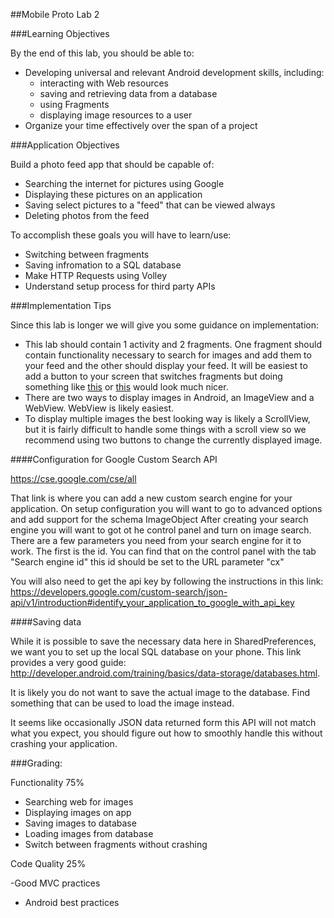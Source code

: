 ##Mobile Proto Lab 2

###Learning Objectives

By the end of this lab, you should be able to:

- Developing universal and relevant Android development skills, including:
  - interacting with Web resources
  - saving and retrieving data from a database
  - using Fragments
  - displaying image resources to a user
- Organize your time effectively over the span of a project

###Application Objectives

Build a photo feed app that should be capable of:

- Searching the internet for pictures using Google
- Displaying these pictures on an application
- Saving select pictures to a "feed" that can be viewed always
- Deleting photos from the feed

To accomplish these goals you will have to learn/use:

- Switching between fragments
- Saving infromation to a SQL database
- Make HTTP Requests using Volley
- Understand setup process for third party APIs

###Implementation Tips

Since this lab is longer we will give you some guidance on implementation:

- This lab should contain 1 activity and 2 fragments. One fragment should contain functionality necessary to search for images and add them to your feed and the other should display your feed. It will be easiest to add a button to your screen that switches fragments but doing something like [this](http://developer.android.com/training/animation/screen-slide.html) or [this](https://developer.android.com/training/basics/actionbar/adding-buttons.html) would look much nicer.
- There are two ways to display images in Android, an ImageView and a WebView. WebView is likely easiest.
- To display multiple images the best looking way is likely a ScrollView, but it is fairly difficult to handle some things with a scroll view so we recommend using two buttons to change the currently displayed image. 

####Configuration for Google Custom Search API

https://cse.google.com/cse/all

That link is where you can add a new custom search engine for your application.
On setup configuration you will want to go to advanced options and add support for the schema ImageObject
After creating your search engine you will want to got ot he control panel and turn on image search.
There are a few parameters you need from your search engine for it to work. The first is the id. You can find that on the control panel with the tab "Search engine id" this id should be set to the URL parameter "cx"

You will also need to get the api key by following the instructions in this link:
https://developers.google.com/custom-search/json-api/v1/introduction#identify_your_application_to_google_with_api_key

####Saving data

While it is possible to save the necessary data here in SharedPreferences, we want you to set up the local SQL database on your phone. 
This link provides a very good guide: http://developer.android.com/training/basics/data-storage/databases.html.

It is likely you do not want to save the actual image to the database. Find something that can be used to load the image instead. 

It seems like occasionally JSON data returned form this API will not match what you expect, you should figure out how to smoothly handle this without crashing your application.

###Grading:

Functionality 75%

- Searching web for images
- Displaying images on app
- Saving images to database
- Loading images from database 
- Switch between fragments without crashing

Code Quality 25%

-Good MVC practices
- Android best practices

